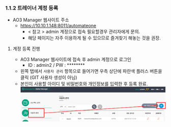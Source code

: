 ### 1.1.2 트레이너 계정 등록
+ AO3 Manager 웹사이트 주소
   + https://10.10.1.148:8011/automateone
      - < 참고 > admin 계정으로 접속 필요할경우 관리자에게 문의.
      - 해당 페이지는 자주 이용하게 될 수 있으므로 즐겨찾기 해놓는 것을 권장. 

1. 계정 등록 진행
   +  AO3 Manager 웹사이트에 접속 후 admin 계정으로 로그인
      - ID : admin2 / PW : ********
      
   - 왼쪽 탭에서 `사용자 관리` 항목으로 들어가면 우측 상단에 파란색 플러스 버튼을 클릭 (GIT 사용자 생성이 아님)
   - 본인이 사용할 아이디 및 비밀번호와 개인정보를 입력한 후 등록 완료.
![사용자 관리탭](1.png) 